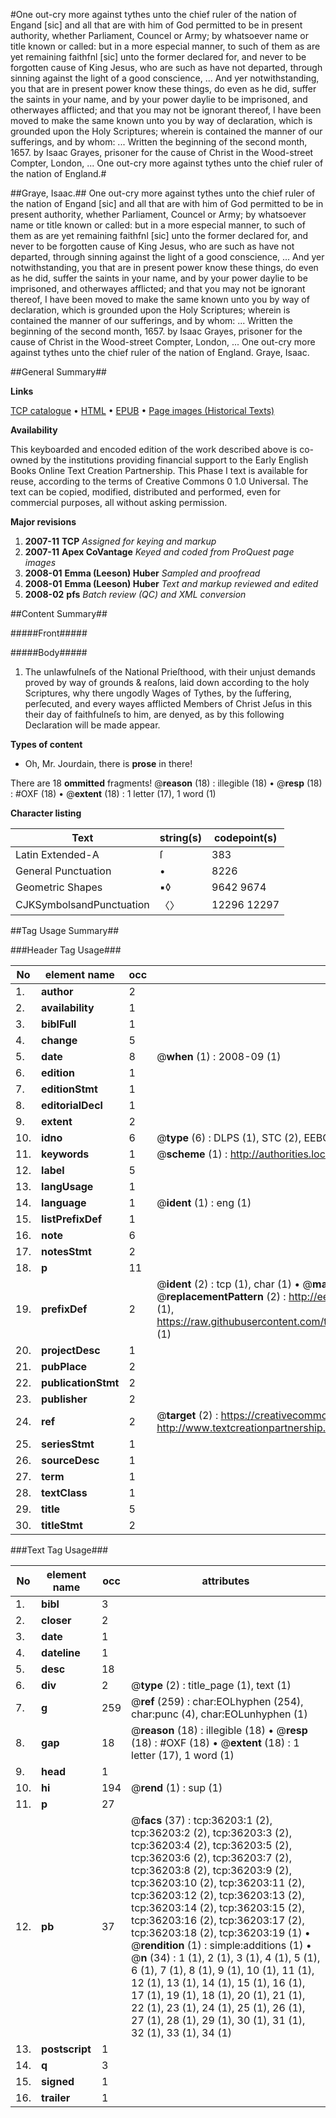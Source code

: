 #One out-cry more against tythes unto the chief ruler of the nation of Engand [sic] and all that are with him of God permitted to be in present authority, whether Parliament, Councel or Army; by whatsoever name or title known or called: but in a more especial manner, to such of them as are yet remaining faithfnl [sic] unto the former declared for, and never to be forgotten cause of King Jesus, who are such as have not departed, through sinning against the light of a good conscience, ... And yer notwithstanding, you that are in present power know these things, do even as he did, suffer the saints in your name, and by your power daylie to be imprisoned, and otherwayes afflicted; and that you may not be ignorant thereof, I have been moved to make the same known unto you by way of declaration, which is grounded upon the Holy Scriptures; wherein is contained the manner of our sufferings, and by whom: ... Written the beginning of the second month, 1657. by Isaac Grayes, prisoner for the cause of Christ in the Wood-street Compter, London, ... One out-cry more against tythes unto the chief ruler of the nation of England.#

##Graye, Isaac.##
One out-cry more against tythes unto the chief ruler of the nation of Engand [sic] and all that are with him of God permitted to be in present authority, whether Parliament, Councel or Army; by whatsoever name or title known or called: but in a more especial manner, to such of them as are yet remaining faithfnl [sic] unto the former declared for, and never to be forgotten cause of King Jesus, who are such as have not departed, through sinning against the light of a good conscience, ... And yer notwithstanding, you that are in present power know these things, do even as he did, suffer the saints in your name, and by your power daylie to be imprisoned, and otherwayes afflicted; and that you may not be ignorant thereof, I have been moved to make the same known unto you by way of declaration, which is grounded upon the Holy Scriptures; wherein is contained the manner of our sufferings, and by whom: ... Written the beginning of the second month, 1657. by Isaac Grayes, prisoner for the cause of Christ in the Wood-street Compter, London, ...
One out-cry more against tythes unto the chief ruler of the nation of England.
Graye, Isaac.

##General Summary##

**Links**

[TCP catalogue](http://www.ota.ox.ac.uk/tcp/)  • 
[HTML](http://tei.it.ox.ac.uk/tcp/Texts-HTML/free/A41/A41852.html)  • 
[EPUB](http://tei.it.ox.ac.uk/tcp/Texts-EPUB/free/A41/A41852.epub) • 
[Page images (Historical Texts)](https://data.historicaltexts.jisc.ac.uk/view?pubId=eebo-99831736e&pageId=eebo-99831736e-36203-1)

**Availability**

This keyboarded and encoded edition of the
	       work described above is co-owned by the institutions
	       providing financial support to the Early English Books
	       Online Text Creation Partnership. This Phase I text is
	       available for reuse, according to the terms of Creative
	       Commons 0 1.0 Universal. The text can be copied,
	       modified, distributed and performed, even for
	       commercial purposes, all without asking permission.

**Major revisions**

1. __2007-11__ __TCP__ *Assigned for keying and markup*
1. __2007-11__ __Apex CoVantage__ *Keyed and coded from ProQuest page images*
1. __2008-01__ __Emma (Leeson) Huber__ *Sampled and proofread*
1. __2008-01__ __Emma (Leeson) Huber__ *Text and markup reviewed and edited*
1. __2008-02__ __pfs__ *Batch review (QC) and XML conversion*

##Content Summary##

#####Front#####

#####Body#####

1. The unlawfulneſs of the National Prieſthood, with their unjust demands proved by way of grounds & reaſons, laid down according to the holy Scriptures, why there ungodly Wages of Tythes, by the ſuffering, perſecuted, and every wayes afflicted Members of Christ Jeſus in this their day of faithfulneſs to him, are denyed, as by this following Declaration will be made appear.

**Types of content**

  * Oh, Mr. Jourdain, there is **prose** in there!

There are 18 **ommitted** fragments! 
 @__reason__ (18) : illegible (18)  •  @__resp__ (18) : #OXF (18)  •  @__extent__ (18) : 1 letter (17), 1 word (1)

**Character listing**


|Text|string(s)|codepoint(s)|
|---|---|---|
|Latin Extended-A|ſ|383|
|General Punctuation|•|8226|
|Geometric Shapes|▪◊|9642 9674|
|CJKSymbolsandPunctuation|〈〉|12296 12297|

##Tag Usage Summary##

###Header Tag Usage###

|No|element name|occ|attributes|
|---|---|---|---|
|1.|__author__|2||
|2.|__availability__|1||
|3.|__biblFull__|1||
|4.|__change__|5||
|5.|__date__|8| @__when__ (1) : 2008-09 (1)|
|6.|__edition__|1||
|7.|__editionStmt__|1||
|8.|__editorialDecl__|1||
|9.|__extent__|2||
|10.|__idno__|6| @__type__ (6) : DLPS (1), STC (2), EEBO-CITATION (1), PROQUEST (1), VID (1)|
|11.|__keywords__|1| @__scheme__ (1) : http://authorities.loc.gov/ (1)|
|12.|__label__|5||
|13.|__langUsage__|1||
|14.|__language__|1| @__ident__ (1) : eng (1)|
|15.|__listPrefixDef__|1||
|16.|__note__|6||
|17.|__notesStmt__|2||
|18.|__p__|11||
|19.|__prefixDef__|2| @__ident__ (2) : tcp (1), char (1)  •  @__matchPattern__ (2) : ([0-9\-]+):([0-9IVX]+) (1), (.+) (1)  •  @__replacementPattern__ (2) : http://eebo.chadwyck.com/downloadtiff?vid=$1&page=$2 (1), https://raw.githubusercontent.com/textcreationpartnership/Texts/master/tcpchars.xml#$1 (1)|
|20.|__projectDesc__|1||
|21.|__pubPlace__|2||
|22.|__publicationStmt__|2||
|23.|__publisher__|2||
|24.|__ref__|2| @__target__ (2) : https://creativecommons.org/publicdomain/zero/1.0/ (1), http://www.textcreationpartnership.org/docs/. (1)|
|25.|__seriesStmt__|1||
|26.|__sourceDesc__|1||
|27.|__term__|1||
|28.|__textClass__|1||
|29.|__title__|5||
|30.|__titleStmt__|2||


###Text Tag Usage###

|No|element name|occ|attributes|
|---|---|---|---|
|1.|__bibl__|3||
|2.|__closer__|2||
|3.|__date__|1||
|4.|__dateline__|1||
|5.|__desc__|18||
|6.|__div__|2| @__type__ (2) : title_page (1), text (1)|
|7.|__g__|259| @__ref__ (259) : char:EOLhyphen (254), char:punc (4), char:EOLunhyphen (1)|
|8.|__gap__|18| @__reason__ (18) : illegible (18)  •  @__resp__ (18) : #OXF (18)  •  @__extent__ (18) : 1 letter (17), 1 word (1)|
|9.|__head__|1||
|10.|__hi__|194| @__rend__ (1) : sup (1)|
|11.|__p__|27||
|12.|__pb__|37| @__facs__ (37) : tcp:36203:1 (2), tcp:36203:2 (2), tcp:36203:3 (2), tcp:36203:4 (2), tcp:36203:5 (2), tcp:36203:6 (2), tcp:36203:7 (2), tcp:36203:8 (2), tcp:36203:9 (2), tcp:36203:10 (2), tcp:36203:11 (2), tcp:36203:12 (2), tcp:36203:13 (2), tcp:36203:14 (2), tcp:36203:15 (2), tcp:36203:16 (2), tcp:36203:17 (2), tcp:36203:18 (2), tcp:36203:19 (1)  •  @__rendition__ (1) : simple:additions (1)  •  @__n__ (34) : 1 (1), 2 (1), 3 (1), 4 (1), 5 (1), 6 (1), 7 (1), 8 (1), 9 (1), 10 (1), 11 (1), 12 (1), 13 (1), 14 (1), 15 (1), 16 (1), 17 (1), 19 (1), 18 (1), 20 (1), 21 (1), 22 (1), 23 (1), 24 (1), 25 (1), 26 (1), 27 (1), 28 (1), 29 (1), 30 (1), 31 (1), 32 (1), 33 (1), 34 (1)|
|13.|__postscript__|1||
|14.|__q__|3||
|15.|__signed__|1||
|16.|__trailer__|1||
